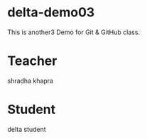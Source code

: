 # delta-demo03
This is another3 Demo for Git &amp; GitHub class.

# Teacher
shradha khapra

# Student
delta student